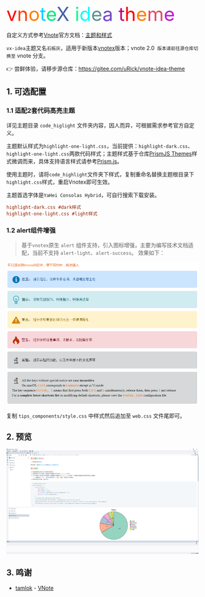 <div style="font-size:50px"><span style="color: #ff0000">v</span><span style="color: #ff4000">n</span><span style="color: #ff7f00">o</span><span style="color: #00d2ff">t</span><span style="color: #00e980">e</span><span style="color: #4460a6">X</span><span style="color: #00ff00"> </span><span style="color: #00ff80">i</span><span style="color: #00ffff">d</span><span style="color: #5f9090">e</span><span style="color: #7548c8">a</span><span style="color: #8b00ff"> </span><span style="color: #c50080">t</span><span style="color: #ff0000">h</span><span style="color: #ff7f00">e</span><span style="color: #de4d67">m</span><span style="color: #bc1bce">e</span></div>



自定义方式参考[Vnote](https://tamlok.github.io/vnote/zh_cn/)官方文档：[主题和样式](https://tamlok.github.io/vnote/zh_cn/#!docs/%E7%94%A8%E6%88%B7/%E4%B8%BB%E9%A2%98%E5%92%8C%E6%A0%B7%E5%BC%8F.md)

`vx-idea`主题又名`石板灰`，适用于新版本[vnotex](https://vnotex.github.io/vnote/zh_cn/#!vnotex.md)版本；vnote 2.0` 版本请前往源仓库切换至` vnote 分支。


👉 尝鲜体验，请移步源仓库：https://gitee.com/uRick/vnote-idea-theme

## 1. 可选配置

### 1.1 适配2套代码高亮主题

详见主题目录 `code_higlight` 文件夹内容，因人而异，可根据需求参考官方自定义。

主题默认样式为`highlight-one-light.css`，当前提供：`highlight-dark.css`、`highlight-one-light.css`两款代码样式；主题样式基于仓库[PrismJS Themes](https://github.com/PrismJS/prism-themes)样式微调而来，具体支持语言样式请参考[Prism.js](https://prismjs.com)。

使用主题时，请将`code_highlight`文件夹下样式，复制重命名替换主题根目录下`highlight.css`样式，重启Vnotex即可生效。

主题首选字体是`YaHei Consolas Hybrid`，可自行搜索下载安装。

```ini
highlight-dark.css #dark样式
highlight-one-light.css #light样式
```


### 1.2 alert组件增强

> 基于`vnotex`原生 `alert` 组件支持，引入图标增强，主要为编写技术文档适配，当前不支持 `alert-light`、`alert-success`。
效果如下：

![提示组件预览效果](tips_components/alert.png)

复制 `tips_components/style.css` 中样式然后追加至 `web.css` 文件尾即可。

## 2. 预览

![主题效果图](cover.png)

## 3. 鸣谢

- [tamlok](https://github.com/tamlok) - [VNote](https://github.com/tamlok/vnote)
